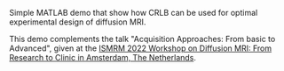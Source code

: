 Simple MATLAB demo that show how CRLB can be used for optimal experimental design of diffusion MRI.

This demo complements the talk "Acquisition Approaches: From basic to Advanced", given at the [ISMRM 2022 Workshop on Diffusion MRI: From Research to Clinic in Amsterdam, The Netherlands](https://www.ismrm.org/workshops/2022/Diffusion/#inline-program).
